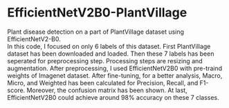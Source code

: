 # EfficientNetV2B0-PlantVillage

Plant disease detection on a part of PlantVillage dataset using EfficientNetV2-B0.  
In this code, I focused on only 6 labels of this dataset. First PlantVillage dataset has been downloaded and loaded. Then these 7 labels has been seperated for preprocessing step. Processing steps are resizing and augmentation. After preprocessing, I used EfficientNetV2B0 with pre-traind weights of Imagenet dataset. After fine-tuning, for a better analysis, Macro, Micro, and Weighted has been calculated for Precision, Recall, and F1-score. Moreover, the confusion matrix has been shown. At last, EfficientNetV2B0 could achieve around 98% accuracy on these 7 classes.
